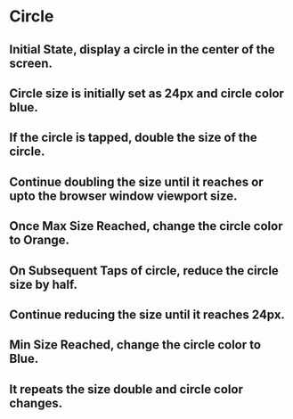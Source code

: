 # Circle

## Initial State, display a circle in the center of the screen.
## Circle size is initially set as 24px and circle color blue.
## If the circle is tapped, double the size of the circle.
## Continue doubling the size until it reaches or upto the browser window viewport size.
## Once Max Size Reached, change the circle color to Orange.
## On Subsequent Taps of circle, reduce the circle size by half.
## Continue reducing the size until it reaches 24px.
## Min Size Reached, change the circle color to Blue.
## It repeats the size double and circle color changes.
